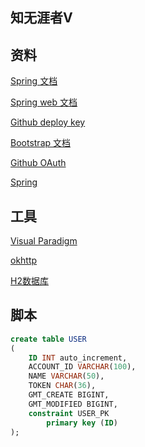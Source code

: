 ## 知无涯者V

## 资料
[Spring 文档](https://spring.io/guides/gs/serving-web-content/)

[Spring web 文档](https://spring.io/guides)

[Github deploy key](https://docs.github.com/en/developers/apps/building-oauth-apps/creating-an-oauth-app)

[Bootstrap 文档](https://v3.bootcss.com/getting-started/#download)

[Github OAuth](https://docs.github.com/en/developers/apps/building-oauth-apps/creating-an-oauth-app)

[Spring](https://docs.spring.io/spring-boot/docs/2.0.0.RC1/reference/htmlsingle/#boot-features-embedded-database-support)
##  工具

[Visual Paradigm](http://www.visual-paradigm.com)

[okhttp](https://square.github.io/okhttp/)

[H2数据库](https://www.h2database.com/html/main.html)
## 脚本
```sql
create table USER
(
	ID INT auto_increment,
	ACCOUNT_ID VARCHAR(100),
	NAME VARCHAR(50),
	TOKEN CHAR(36),
	GMT_CREATE BIGINT,
	GMT_MODIFIED BIGINT,
	constraint USER_PK
		primary key (ID)
);


```